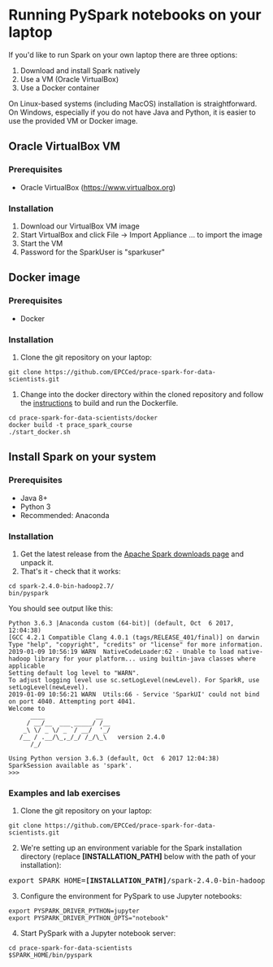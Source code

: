 # Running PySpark notebooks on your laptop

If you'd like to run Spark on your own laptop there are three options:

1. Download and install Spark natively
1. Use a VM (Oracle VirtualBox)
1. Use a Docker container

On Linux-based systems (including MacOS) installation is straightforward.
On Windows, especially if you do not have Java and Python, it is easier to use the provided VM or Docker image.

## Oracle VirtualBox VM

### Prerequisites

* Oracle VirtualBox (https://www.virtualbox.org)

### Installation

1. Download our VirtualBox VM image
1. Start VirtualBox and click File -> Import Appliance ... to import the image
1. Start the VM
1. Password for the SparkUser is "sparkuser"

## Docker image

### Prerequisites

* Docker

### Installation

1. Clone the git repository on your laptop:
```
git clone https://github.com/EPCCed/prace-spark-for-data-scientists.git
```
1. Change into the docker directory within the cloned repository and follow the [instructions](docker/) to build and run the Dockerfile.
```
cd prace-spark-for-data-scientists/docker
docker build -t prace_spark_course
./start_docker.sh
```

## Install Spark on your system

### Prerequisites

* Java 8+
* Python 3
* Recommended: Anaconda

### Installation

1. Get the latest release from the [Apache Spark downloads page](https://spark.apache.org/downloads.html) and unpack it.
1. That's it - check that it works:
```
cd spark-2.4.0-bin-hadoop2.7/
bin/pyspark
```

You should see output like this:

```
Python 3.6.3 |Anaconda custom (64-bit)| (default, Oct  6 2017, 12:04:38) 
[GCC 4.2.1 Compatible Clang 4.0.1 (tags/RELEASE_401/final)] on darwin
Type "help", "copyright", "credits" or "license" for more information.
2019-01-09 10:56:19 WARN  NativeCodeLoader:62 - Unable to load native-hadoop library for your platform... using builtin-java classes where applicable
Setting default log level to "WARN".
To adjust logging level use sc.setLogLevel(newLevel). For SparkR, use setLogLevel(newLevel).
2019-01-09 10:56:21 WARN  Utils:66 - Service 'SparkUI' could not bind on port 4040. Attempting port 4041.
Welcome to
      ____              __
     / __/__  ___ _____/ /__
    _\ \/ _ \/ _ `/ __/  '_/
   /__ / .__/\_,_/_/ /_/\_\   version 2.4.0
      /_/

Using Python version 3.6.3 (default, Oct  6 2017 12:04:38)
SparkSession available as 'spark'.
>>> 
```

### Examples and lab exercises

1. Clone the git repository on your laptop:
```
git clone https://github.com/EPCCed/prace-spark-for-data-scientists.git
```
2. We're setting up an environment variable for the Spark installation directory
(replace **[INSTALLATION_PATH]** below with the path of your installation):
<pre>
export SPARK_HOME=<b>[INSTALLATION_PATH]</b>/spark-2.4.0-bin-hadoop2.7/
</pre>
3. Configure the environment for PySpark to use Jupyter notebooks:
```
export PYSPARK_DRIVER_PYTHON=jupyter
export PYSPARK_DRIVER_PYTHON_OPTS="notebook"
```
4. Start PySpark with a Jupyter notebook server:
```
cd prace-spark-for-data-scientists
$SPARK_HOME/bin/pyspark
```
